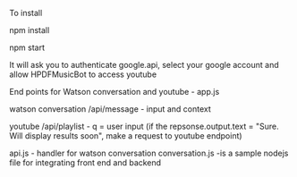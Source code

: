 To install

npm install

npm start

It will ask you to authenticate google.api, select your google account and allow HPDFMusicBot to access youtube

End points for Watson conversation and youtube - app.js

watson conversation /api/message  - input and context

youtube            /api/playlist  - q = user input   (if the repsonse.output.text = "Sure. Will display results soon", make a request to youtube endpoint)


api.js - handler for watson conversation
conversation.js -is a sample nodejs file for integrating front end and backend



